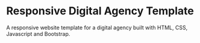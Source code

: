 # Responsive Digital Agency Template

A responsive website template for a digital agency built with HTML, CSS, Javascript and Bootstrap.
